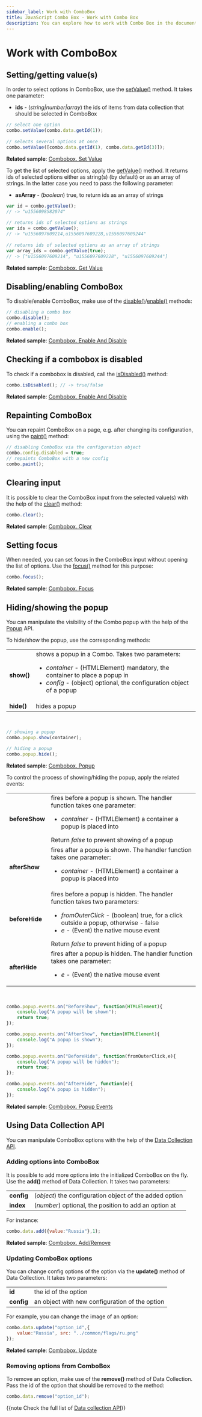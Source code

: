 ```yaml
---
sidebar_label: Work with ComboBox
title: JavaScript Combo Box - Work with Combo Box 
description: You can explore how to work with Combo Box in the documentation of the DHTMLX JavaScript UI library. Browse developer guides and API reference, try out code examples and live demos, and download a free 30-day evaluation version of DHTMLX Suite 7.
---
```


# Work with ComboBox

## Setting/getting value(s)

In order to select options in ComboBox, use the [setValue()](combobox/api/combobox_setvalue_method.md) method. It takes one parameter:

- **ids** - (*string|number|array*) the ids of items from data collection that should be selected in ComboBox

~~~js
// select one option
combo.setValue(combo.data.getId(1));
 
// selects several options at once
combo.setValue([combo.data.getId(1), combo.data.getId(3)]);
~~~

**Related sample**: [Combobox. Set Value](https://snippet.dhtmlx.com/xl1p7zcx)

To get the list of selected options, apply the [getValue()](combobox/api/combobox_getvalue_method.md) method. It returns ids of selected options either as string(s) (by default) or as an array of strings. 
In the latter case you need to pass the following parameter:

- **asArray**  - (*boolean*) true, to return ids as an array of strings

~~~js
var id = combo.getValue();
// -> "u1556098582074"
 
// returns ids of selected options as strings
var ids = combo.getValue();
// -> "u1556097609214,u1556097609228,u1556097609244"
 
// returns ids of selected options as an array of strings
var array_ids = combo.getValue(true);
// -> ["u1556097609214", "u1556097609228", "u1556097609244"]
~~~

**Related sample**: [Combobox. Get Value](https://snippet.dhtmlx.com/ppvjknid)

## Disabling/enabling ComboBox

To disable/enable ComboBox, make use of the [disable()](combobox/api/combobox_disable_method.md)/[enable()](combobox/api/combobox_enable_method.md) methods:

~~~js
// disabling a combo box
combo.disable();
// enabling a combo box
combo.enable();
~~~

**Related sample**: [Combobox. Enable And Disable](https://snippet.dhtmlx.com/7bujtsuu)

## Checking if a combobox is disabled

To check if a combobox is disabled, call the [isDisabled()](combobox/api/combobox_isdisabled_method.md) method:

~~~js
combo.isDisabled(); // -> true/false
~~~

**Related sample**: [Combobox. Enable And Disable](https://snippet.dhtmlx.com/7bujtsuu)

## Repainting ComboBox

You can repaint ComboBox on a page, e.g. after changing its configuration, using the [paint()](combobox/api/combobox_paint_method.md) method:

~~~js
// disabling ComboBox via the configuration object
combo.config.disabled = true;
// repaints ComboBox with a new config
combo.paint();
~~~

## Clearing input

It is possible to clear the ComboBox input from the selected value(s) with the help of the [clear()](combobox/api/combobox_clear_method.md) method:

~~~js
combo.clear();
~~~

**Related sample**: [Combobox. Clear](https://snippet.dhtmlx.com/omlrtmj7)

## Setting focus

When needed, you can set focus in the ComboBox input without opening the list of options. Use the [focus()](combobox/api/combobox_focus_method.md) method for this purpose:

~~~js
combo.focus();
~~~

**Related sample**: [Combobox. Focus](https://snippet.dhtmlx.com/hp6b5sxe)

## Hiding/showing the popup

You can manipulate the visibility of the Combo popup with the help of the [Popup](popup/api/api_overview.md) API.

To hide/show the popup, use the corresponding methods:

<table>
	<tbody>
        <tr>
			<td><b>show()</b></td>
			<td>shows a popup in a Combo. Takes two parameters:
			<ul>
			<li><i>container</i> - (HTMLElement) mandatory, the container to place a popup in</li>
			<li><i>config</i> - (object)	optional, the configuration object of a popup</li>
			</ul></td>
		</tr>
		<tr>
			<td><b>hide()</b></td>
			<td>hides a popup</td>
		</tr>
    </tbody>
</table>
<br/>

~~~js
// showing a popup
combo.popup.show(container);

// hiding a popup
combo.popup.hide();
~~~

**Related sample**: [Combobox. Popup](https://snippet.dhtmlx.com/ztc4sko8)

To control the process of showing/hiding the popup, apply the related events:

<table>
	<tbody>
        <tr>
			<td><b>beforeShow</b></td>
			<td>fires before a popup is shown. The handler function takes one parameter:
			<ul>
			<li><i>container</i> - (HTMLElement) a container a popup is placed into</li>
			</ul>
			Return <i>false</i> to prevent showing of a popup
			</td>
		</tr>
		<tr>
			<td><b>afterShow</b></td>
			<td>fires after a popup is shown. The handler function takes one parameter:
			<ul>
			<li><i>container</i> - (HTMLElement) a container a popup is placed into</li>
			</ul>
			</td>
		</tr>
		<tr>
			<td><b>beforeHide</b></td>
			<td>fires before a popup is hidden. The handler function takes two parameters:
			<ul>
			<li><i>fromOuterClick</i> - (boolean) true, for a click outside a popup, otherwise - false</li>
			<li><i>e</i> - (Event) the native mouse event</li>
			</ul>
			Return <i>false</i> to prevent hiding of a popup
			</td>
		</tr>
		<tr>
			<td><b>afterHide</b></td>
			<td>fires after a popup is hidden. The handler function takes one parameter:
			<ul>
			<li><i>e</i> - (Event) the native mouse event</li>
			</ul>
			</td>
		</tr>
    </tbody>
</table>
<br/>

~~~js
combo.popup.events.on("BeforeShow", function(HTMLElement){
	console.log("A popup will be shown");
    return true;				
});

combo.popup.events.on("AfterShow", function(HTMLElement){
	console.log("A popup is shown");				
});

combo.popup.events.on("BeforeHide", function(fromOuterClick,e){
	console.log("A popup will be hidden");
    return true;				
});

combo.popup.events.on("AfterHide", function(e){
	console.log("A popup is hidden");			
});
~~~

**Related sample**: [Combobox. Popup Events](https://snippet.dhtmlx.com/ll0uykpk)

## Using Data Collection API

You can manipulate ComboBox options with the help of the [Data Collection API](data_collection/index.md).

### Adding options into ComboBox

It is possible to add more options into the initialized ComboBox on the fly. Use the **add()** method of Data Collection. It takes two parameters:

<table>
	<tbody>
        <tr>
			<td><b>config</b></td>
			<td>(<i>object</i>) the configuration object of the added option</td>
		</tr>
		<tr>
			<td><b>index</b></td>
			<td>(<i>number</i>) optional, the position to add an option at</td>
		</tr>
    </tbody>
</table>

For instance:

~~~js
combo.data.add({value:"Russia"},1);
~~~

**Related sample**: [Combobox. Add/Remove](https://snippet.dhtmlx.com/o7vd331z)

### Updating ComboBox options

You can change config options of the option via the **update()** method of Data Collection. It takes two parameters:

<table>
	<tbody>
        <tr>
			<td><b>id</b></td>
			<td>the id of the option</td>
		</tr>
		<tr>
			<td><b>config</b></td>
			<td>an object with new configuration of the option</td>
		</tr>
    </tbody>
</table>

For example, you can change the image of an option:

~~~js
combo.data.update("option_id",{
	value:"Russia", src: "../common/flags/ru.png"
});
~~~

**Related sample**: [Combobox. Update](https://snippet.dhtmlx.com/y7hpq0x8)

### Removing options from ComboBox

To remove an option, make use of the **remove()** method of Data Collection. Pass the id of the option that should be removed to the method:

~~~js
combo.data.remove("option_id");
~~~

{{note Check the full list of [Data collection API](data_collection/index.md)}}

